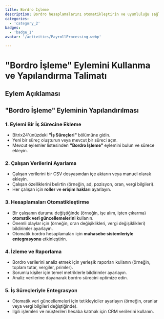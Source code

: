 ```yaml
---
title: Bordro İşleme
description: Bordro hesaplamalarını otomatikleştirin ve uyumluluğu sağlayın.
categories: 
  - 'category_2'
badges: 
  - 'badge_1'
avatar: '/activities/PayrollProcessing.webp'

---
```

# "Bordro İşleme" Eylemini Kullanma ve Yapılandırma Talimatı

## Eylem Açıklaması

## **"Bordro İşleme" Eyleminin Yapılandırılması**

### 1. Eylemi Bir İş Sürecine Ekleme
- Bitrix24'ünüzdeki **"İş Süreçleri"** bölümüne gidin.
- Yeni bir süreç oluşturun veya mevcut bir süreci açın.
- Mevcut eylemler listesinden **"Bordro İşleme"** eylemini bulun ve sürece ekleyin.

### 2. Çalışan Verilerini Ayarlama
- Çalışan verilerini bir CSV dosyasından içe aktarın veya manuel olarak ekleyin.
- Çalışan özelliklerini belirtin (örneğin, ad, pozisyon, oran, vergi bilgileri).
- Her çalışan için **roller** ve **erişim hakları** ayarlayın.

### 3. Hesaplamaları Otomatikleştirme
- Bir çalışanın durumu değiştiğinde (örneğin, işe alım, işten çıkarma) **otomatik veri güncellemelerini** kullanın.
- Önemli olaylar için (örneğin, oran değişiklikleri, vergi değişiklikleri) bildirimler ayarlayın.
- Otomatik bordro hesaplamaları için **muhasebe sistemleriyle entegrasyonu** etkinleştirin.

### 4. İzleme ve Raporlama
- Bordro verilerini analiz etmek için yerleşik raporları kullanın (örneğin, toplam tutar, vergiler, primler).
- Sorumlu kişiler için temel metriklerle bildirimler ayarlayın.
- Analiz verilerine dayanarak bordro sürecini optimize edin.

### 5. İş Süreçleriyle Entegrasyon
- Otomatik veri güncellemeleri için tetikleyiciler ayarlayın (örneğin, oranlar veya vergi bilgileri değiştiğinde).
- İlgili işlemleri ve müşterileri hesaba katmak için CRM verilerini kullanın.